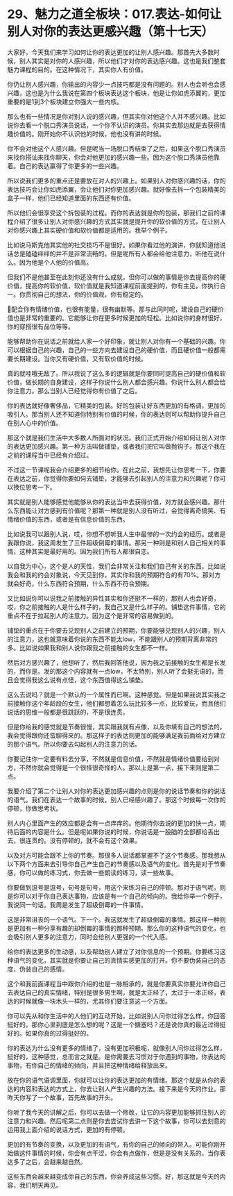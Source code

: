 # 29、魅力之道全板块：017.表达-如何让别人对你的表达更感兴趣（第十七天）

大家好，今天我们来学习如何让你的表达更加的让别人感兴趣。那首先大多数时候，别人其实是对你的人感兴趣，所以他们才对你的表达感兴趣。这也是我们整套魅力课程的目的。在这种情况下，其实你人有价值。

你仍让别人感兴趣，你输出的内容少一点技巧都是没有问题的。别人也会听也会感兴趣，这也是为什么我说在第四个板块表达这个板块，他是让你如虎添翼的，更加重要的是1到3个板块建立你强大一些内核。

那么也有一些情况是你对别人说的感兴趣，但其实你对他这个人并不感兴趣。比如说你去看一个脱口秀演员说话，一个你不认识的演员。你其实去那边就是去获得情趣价值的。刚开始你不认识他的时候，他也没有讲的时候。

你不会对他这个人感兴趣。但是呢当一场脱口秀结束了之后，如果这个脱口秀演员来找你搭讪来找你聊天，你会对他更加的感兴趣一些。因为这个脱口秀演员他靠着。自己的表达赢得了你更多的一些兴趣。

所以说我们更多的重点还是要放在对人的兴趣上。如果别人对你感兴趣的话，你的表达技巧会让你如虎添翼，会让他们对你更加感兴趣。就好像去拆一个包装精美的盒子一样，他们已经知道里面的东西还有价值。

所以他们会很享受这个拆包装的过程。而你的表达就是你的包装，那我们之前的课程介绍了很多让别人对你感兴趣的方式其实就是提升你的软价值的方式，在让别人对你感兴趣上其实硬价值和软价值都是适用的。我举个例子。

比如说马斯克他其实他的社交技巧不是很好。如果你看过他的演讲，你就知道他说话总是磕磕绊绊的并不是非常流畅的。但是呢所有人都会给他注意力，听他在说什么。因为他是个人他的价值高。

但我们不是他甚至在此刻你还没有什么成就，但你可以做的事情是你去提高你的硬价值，提高你的软价值，软价值就是我知道课程前面提到的，你有主见，你执行合一。你贯彻自己的想法，你的价值观，你有稳定的。

🎼配合你有情绪价值，也很有能量，很有幽默等。那与此同时呢，建设自己的硬价值也是非常的重要的。它能够让你在更多时候更加的轻松。比如说你的身材很好，你的穿搭很有品位等等。

能够帮助你在说话之前就给人家一个好印象，就让别人对你有一个基础的兴趣。你可以根据自己的兴趣，自己的一些方向去建设自己的硬价值，而且硬价值一般都需要长期建设。当你又有硬价值，又有软价值的时候。

真的就哇哦无敌了。所以我说了这么多的逻辑就是你要同时提高自己的硬价值和软价值，做长期的自身建设，这样子你说什么别人都会感兴趣。你说什么别人都会给你注意力。那么当别人已经觉得你有价值了之后。

你的表达就好像奢侈品，它精美的包装。好的包装让好东西更加的有格调，更加的吸引人。那当别人还不知道你特别有价值的时候，你的表达则可以帮助你提升自己在别人心中的价值。

那这个就是我们生活中大多数人所面对的状况。我们正式开始介绍如何让别人对你的表达更加感兴趣。第一种方法叫做铺垫，或者我们把它叫做抛钩子。那这个我在之前的课程当中已经有介绍过。

不过这一节课呢我会介绍更多的细节给你。在此之前，我想先让你思考一下，你要在表达之前，你觉得你要如何去铺垫，才能够去引起别人的注意力和兴趣呢？你可以换位思考一下。

其实就是别人能够感觉他能够从你的表达当中去获得价值，对方就会感兴趣。那什么东西能让对方感到有价值呢？那第一种就是别人没有听过，会觉得离奇搞笑、有情绪价值的东西，或者是有信息价值的东西。

比如说我可以跟别人说，哎，你想不想听我人生中最惨的一次约会的经历。或者是我跟你说，我这周发生了三件超级倒霉的事情。那另一种则是和别人自己相关的事情，这种其实是最好用的。因为我们所有人都很自恋。

以自我为中心，这个是人的天性，我们会非常关注和我们自己有关的东西。比如说我会和我的约会对象说，今天见到你，其实你和我的预期符合的有70%。那对方就会好奇，什么东西符合预期，什么东西不符合预期。

又比如说你可以说我之前接触的异性其实和你还挺不一样的，那别人也会好奇，哎，你之前接触的人是什么样子的，我自己又是什么样子的。铺垫这件事情，它的重点不在于拉起别人的注意力。因为这个是非常的容易做到的。

铺垫的重点在于你要去兑现别人之前建立的预期，你要能够兑现别人的兴趣，别人的注意力，这也就意味着你说的东西不能太low，不能跟别人的预期背离非常的多。比如说如果我和别人说你跟我之前接触的女生都不一样。

然后对方感兴趣了，他想听了，然后我回答他说，因为我之前接触的女生都是长发的，而你是。发的那这个内容就有一点low，不太特别，别人听了会挺无语的，而且会觉得我这么说有点怪，这个东西值得这么铺垫。

这么去说吗？就是一个默认的一个属性而已啊。这种感觉。但是如果我说其实我之前接触你这个年龄段的女生，他们都想着怎么玩比较多一点，比较爱玩，而且他们说话的思维一般都是很跳跃的，不是很连贯。

但是你给我的感觉就是节奏很慢，其实跟我就有点像，以及你填有自己的想法的。我会觉得跟你还蛮聊得来的。那这样子的表达则更加的能够满足我前面给对方建立的那个语气。所以你要去勾起别人的注意力的话。

你要记住你一定要有料去分享，不然就是信息价值，不然就是情绪价值要给到对方，不然你就会觉得是一个很怪很奇怪的人。那以上是第一点，接下来则是第二点。

我要介绍了第二个让别人对你的表达更加感兴趣的点则是你的说话节奏和你的说话的语气。我们在表达一个故事的时候，别人已经感兴趣了。那这个时候每一次你的停顿，你做思考状。

别人内心里面产生的效应都是会有一点痒痒的。他期待你去说的更加的快一点，期待后面的内容是什么。但是呢如果你说的时候，你说话是一股脑的全部都给丢出去，很连贯的。没有停顿的，就不会有这个效果。

以及对方可能会跟不上你的节奏。那很多人说话都掌握不了这个节奏感。那我想从以下两个方面来去引导你自己产生自己的节奏感以及语气的变化。首先是对于节奏感，你可以做的练习式，你去做一些朗读的练习，读一些故事。

你要做到逗号是逗号，句号是句号，用这个来练习自己的停顿。那对于语气呢，则是你可以对于你自己表达事物，应该是有一个自己的倾向的。我给你举一个例子，我说同一句话。我周是发生了超级倒霉的一件事情。

这是非常沮丧的一个语气。下一个。我这就发生了超级倒霉的事情。那这样一种则是更加有一种分享有趣的却倒霉的事情的那种预期。那么你的这种语气的变化，也会吸引别人更多的注意力，同时会给别人更强的一个代入感。

给你的表达更多的生动感，以及帮助别人建立了对你信息的一个预期。你要练习这种语气的变化，其实就是你要让自己的真情实感更加的打开。你不要伪装自己的态度，伪装自己的感情。

这个和我前面课程当中跟你介绍的也是一脉相承的，就是你要真实你要允许你自己去表达自己的真实情绪，特别是很多男生啊，就是太正经了，太过于一本正经，表达的时候就像一块木头一样的，尤其你们要注意这一个方面。

你可以先从和你生活中的人他们的互动开始，比如说别人问你过得怎么样。你回答挺好的，那你心里到底是怎么想的呢？这是一个搪塞吗？还是说你真的最近过得挺好的。如果你真的过得挺好的。

你的表达为什么没有更多的情绪了，没有更加积极呢，就像别人问你过得怎么样，挺好的，这种感觉，总而言之就是。是你需要去习惯对于你遇到的事物，你表达的事物，有你自己的情绪的倾向，并且把这种情绪给释放出来。

放在你的语气语调里面，你就可以让你的表达更加的有情绪。那这个就是从你的表达的内容和表达的方式上，你去让别人产生兴趣的方法。接下来是今天的作业。那昨天你写了一个故事，首先故事的开头。

你听了我今天的讲解之后，你可以去做一个修改，让它的内容更加能够抓住别人的注意力和兴趣。然后呢第二点则是你去尝试你去讲一下这个故事，你可以去刻意的运用我上面介绍的说话方式，更加的有停顿。

更加的有节奏的变换，以及更加的有语气，有你的自己的倾向的带入。可能你刚开始做这件事情的时候，你会有点干涩，你会有点做作，但是是没有关系的。当你表达多了之后，会越来越自然。

这些东西会越来越变成你自己的东西，你会养成这些习惯。好，那这就是今天的内容，我们明天再见。